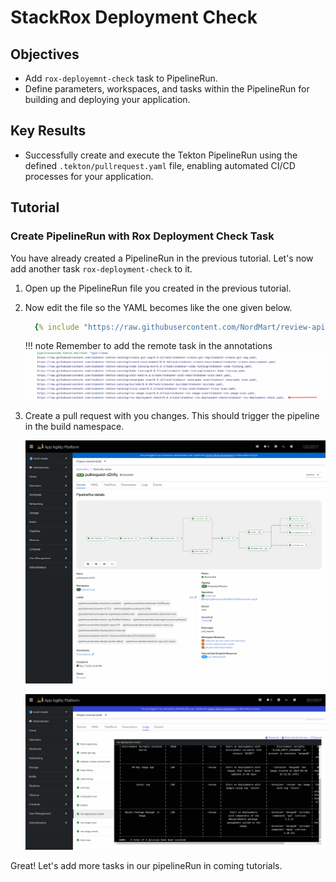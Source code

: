 # StackRox Deployment Check

## Objectives

- Add `rox-deployemnt-check` task to PipelineRun.
- Define parameters, workspaces, and tasks within the PipelineRun for building and deploying your application.

## Key Results

- Successfully create and execute the Tekton PipelineRun using the defined `.tekton/pullrequest.yaml` file, enabling automated CI/CD processes for your application.

## Tutorial

### Create PipelineRun with Rox Deployment Check Task

You have already created a PipelineRun in the previous tutorial. Let's now add another task `rox-deployment-check` to it.

1. Open up the PipelineRun file you created in the previous tutorial.
1. Now edit the file so the YAML becomes like the one given below.

    ```yaml
      {% include "https://raw.githubusercontent.com/NordMart/review-api/main/.tekton/rox_deployment_check.yaml" %}
    ```
   !!! note
       Remember to add the remote task in the annotations
       ![rox-deployment-check](images/rox-deployment-check-annotation.png)

1. Create a pull request with you changes. This should trigger the pipeline in the build namespace.

   ![rox-deployment-check](images/rox-deployment-check.png)

   ![rox-deployment-check-logs](images/rox-deployment-check-logs.png)

Great! Let's add more tasks in our pipelineRun in coming tutorials.
